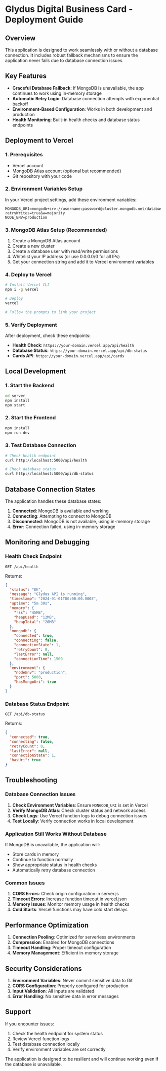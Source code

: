 # Glydus Digital Business Card - Deployment Guide

## Overview

This application is designed to work seamlessly with or without a database connection. It includes robust fallback mechanisms to ensure the application never fails due to database connection issues.

## Key Features

- **Graceful Database Fallback**: If MongoDB is unavailable, the app continues to work using in-memory storage
- **Automatic Retry Logic**: Database connection attempts with exponential backoff
- **Environment-Based Configuration**: Works in both development and production
- **Health Monitoring**: Built-in health checks and database status endpoints

## Deployment to Vercel

### 1. Prerequisites

- Vercel account
- MongoDB Atlas account (optional but recommended)
- Git repository with your code

### 2. Environment Variables Setup

In your Vercel project settings, add these environment variables:

```
MONGODB_URI=mongodb+srv://username:password@cluster.mongodb.net/database?retryWrites=true&w=majority
NODE_ENV=production
```

### 3. MongoDB Atlas Setup (Recommended)

1. Create a MongoDB Atlas account
2. Create a new cluster
3. Create a database user with read/write permissions
4. Whitelist your IP address (or use 0.0.0.0/0 for all IPs)
5. Get your connection string and add it to Vercel environment variables

### 4. Deploy to Vercel

```bash
# Install Vercel CLI
npm i -g vercel

# Deploy
vercel

# Follow the prompts to link your project
```

### 5. Verify Deployment

After deployment, check these endpoints:

- **Health Check**: `https://your-domain.vercel.app/api/health`
- **Database Status**: `https://your-domain.vercel.app/api/db-status`
- **Cards API**: `https://your-domain.vercel.app/api/cards`

## Local Development

### 1. Start the Backend

```bash
cd server
npm install
npm start
```

### 2. Start the Frontend

```bash
npm install
npm run dev
```

### 3. Test Database Connection

```bash
# Check health endpoint
curl http://localhost:5000/api/health

# Check database status
curl http://localhost:5000/api/db-status
```

## Database Connection States

The application handles these database states:

1. **Connected**: MongoDB is available and working
2. **Connecting**: Attempting to connect to MongoDB
3. **Disconnected**: MongoDB is not available, using in-memory storage
4. **Error**: Connection failed, using in-memory storage

## Monitoring and Debugging

### Health Check Endpoint

```
GET /api/health
```

Returns:
```json
{
  "status": "OK",
  "message": "Glydus API is running",
  "timestamp": "2024-01-01T00:00:00.000Z",
  "uptime": "5m 30s",
  "memory": {
    "rss": "45MB",
    "heapUsed": "12MB",
    "heapTotal": "20MB"
  },
  "mongodb": {
    "connected": true,
    "connecting": false,
    "connectionState": 1,
    "retryCount": 0,
    "lastError": null,
    "connectionTime": 1500
  },
  "environment": {
    "nodeEnv": "production",
    "port": 5000,
    "hasMongoUri": true
  }
}
```

### Database Status Endpoint

```
GET /api/db-status
```

Returns:
```json
{
  "connected": true,
  "connecting": false,
  "retryCount": 0,
  "lastError": null,
  "connectionState": 1,
  "hasUri": true
}
```

## Troubleshooting

### Database Connection Issues

1. **Check Environment Variables**: Ensure `MONGODB_URI` is set in Vercel
2. **Verify MongoDB Atlas**: Check cluster status and network access
3. **Check Logs**: Use Vercel function logs to debug connection issues
4. **Test Locally**: Verify connection works in local development

### Application Still Works Without Database

If MongoDB is unavailable, the application will:
- Store cards in memory
- Continue to function normally
- Show appropriate status in health checks
- Automatically retry database connection

### Common Issues

1. **CORS Errors**: Check origin configuration in server.js
2. **Timeout Errors**: Increase function timeout in vercel.json
3. **Memory Issues**: Monitor memory usage in health checks
4. **Cold Starts**: Vercel functions may have cold start delays

## Performance Optimization

1. **Connection Pooling**: Optimized for serverless environments
2. **Compression**: Enabled for MongoDB connections
3. **Timeout Handling**: Proper timeout configuration
4. **Memory Management**: Efficient in-memory storage

## Security Considerations

1. **Environment Variables**: Never commit sensitive data to Git
2. **CORS Configuration**: Properly configured for production
3. **Input Validation**: All inputs are validated
4. **Error Handling**: No sensitive data in error messages

## Support

If you encounter issues:

1. Check the health endpoint for system status
2. Review Vercel function logs
3. Test database connection locally
4. Verify environment variables are set correctly

The application is designed to be resilient and will continue working even if the database is unavailable. 